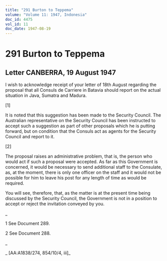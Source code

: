 ```yaml
---
title: "291 Burton to Teppema"
volume: "Volume 11: 1947, Indonesia"
doc_id: 4475
vol_id: 11
doc_date: 1947-08-19
---
```


# 291 Burton to Teppema

## Letter CANBERRA, 19 August 1947

I wish to acknowledge receipt of your letter of 18th August regarding the proposal that all Consuls de Carriere in Batavia should report on the actual situation in Java, Sumatra and Madura.

[1]

It is noted that this suggestion has been made to the Security Council. The Australian representative on the Security Council has been instructed to accept such a suggestion as part of other proposals which he is putting forward, but on condition that the Consuls act as agents for the Security Council and report to it.

[2]

The proposal raises an administrative problem, that is, the person who would act if such a proposal were accepted. As far as this Government is concerned, it would be necessary to send additional staff to the Consulate, as, at the moment, there is only one officer on the staff and it would not be possible for him to leave his post for any length of time as would be required.

You will see, therefore, that, as the matter is at the present time being discussed by the Security Council, the Government is not in a position to accept or reject the invitation conveyed by you.

_

1 See Document 289.

2 See Document 288.

_

_ [AA:A1838/274, 854/10/4, iii]_
